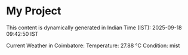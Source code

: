 # My Project

This content is dynamically generated in Indian Time (IST): 2025-09-18 09:42:50 IST


Current Weather in Coimbatore:
Temperature: 27.88 °C
Condition: mist
